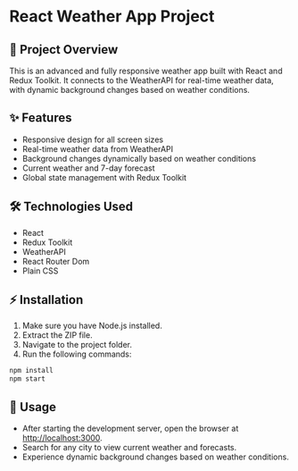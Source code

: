 # React Weather App Project

## 🚀 Project Overview

This is an advanced and fully responsive weather app built with React and Redux Toolkit. It connects to the WeatherAPI for real-time weather data, with dynamic background changes based on weather conditions.

## ✨ Features

- Responsive design for all screen sizes
- Real-time weather data from WeatherAPI
- Background changes dynamically based on weather conditions
- Current weather and 7-day forecast
- Global state management with Redux Toolkit

## 🛠️ Technologies Used

- React
- Redux Toolkit
- WeatherAPI
- React Router Dom
- Plain CSS

## ⚡ Installation

1. Make sure you have Node.js installed.
2. Extract the ZIP file.
3. Navigate to the project folder.
4. Run the following commands:

```bash
npm install
npm start
```

## 🚀 Usage

- After starting the development server, open the browser at [http://localhost:3000](http://localhost:3000).
- Search for any city to view current weather and forecasts.
- Experience dynamic background changes based on weather conditions.

